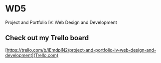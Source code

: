 # WD5
Project and Portfolio IV: Web Design and Development

## Check out my Trello board
[https://trello.com/b/iEmdplN2/project-and-portfolio-iv-web-design-and-development](Trello.com)
